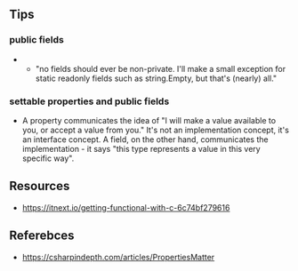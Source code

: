 

## Tips

### public fields

- - "no fields should ever be non-private. I'll make a small exception for static readonly fields such as string.Empty, but that's (nearly) all."


### settable properties and public fields

- A property communicates the idea of "I will make a value available to you, or accept a value from you." It's not an implementation concept, it's an interface concept. A field, on the other hand, communicates the implementation - it says "this type represents a value in this very specific way".

## Resources

- https://itnext.io/getting-functional-with-c-6c74bf279616

## Referebces

- https://csharpindepth.com/articles/PropertiesMatter
